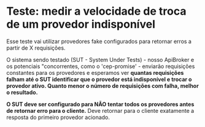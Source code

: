# Teste: medir a velocidade de troca de um provedor indisponível

Esse teste vai utilizar provedores fake configurados para retornar erros a partir de X requisições. 

O sistema sendo testado (SUT - System Under Tests) - nosso ApiBroker e os potenciais "concorrentes, como o 'cep-promise' - enviarão requisições constantes para os provedores e esperamos ver **quantas requisições falham até o SUT identificar que o provedor está indisponível e trocar o provedor ativo. Quanto menor o número de requisições com falha, melhor o resultado.**

**O SUT deve ser configurado para NÃO tentar todos os provedores antes de retornar erro para o cliente.** Deve retornar para o cliente exatamente a resposta do primeiro provedor acionado.
